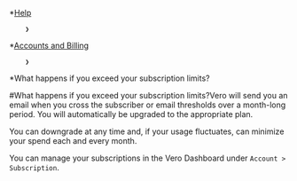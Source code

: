 *[Help](/help)

        ❯
        
*[Accounts and Billing](/help/accounts-and-billing)

        ❯
        
*What happens if you exceed your subscription limits?
    
#What happens if you exceed your subscription limits?Vero will send you an email when you cross the subscriber or email thresholds over a month-long period. You will automatically be upgraded to the appropriate plan.

You can downgrade at any time and, if your usage fluctuates, can minimize your spend each and every month.

You can manage your subscriptions in the Vero Dashboard under `Account > Subscription`.